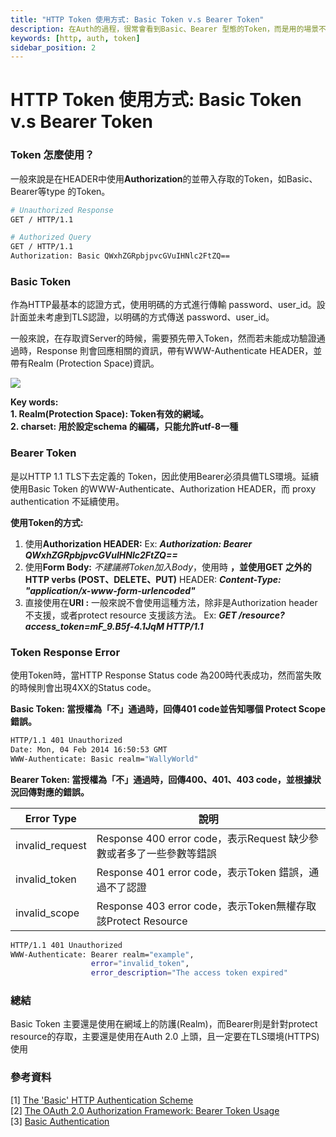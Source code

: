 ```yaml
---
title: "HTTP Token 使用方式: Basic Token v.s Bearer Token"
description: 在Auth的過程，很常會看到Basic、Bearer 型態的Token，而是用的場景不太一樣。Basic 用在存取一個網站、網域的時候，Bearer則是用於存取Protect Resource 的時候。
keywords: [http, auth, token]
sidebar_position: 2
---
```


# HTTP Token 使用方式: Basic Token v.s Bearer Token

### Token 怎麼使用？

一般來說是在HEADER中使用**Authorization**的並帶入存取的Token，如Basic、Bearer等type 的Token。

```bash
# Unauthorized Response
GET / HTTP/1.1 

# Authorized Query
GET / HTTP/1.1 
Authorization: Basic QWxhZGRpbjpvcGVuIHNlc2FtZQ==
```

### Basic Token

作為HTTP最基本的認證方式，使用明碼的方式進行傳輸 password、user\_id。設計面並未考慮到TLS認證，以明碼的方式傳送 password、user\_id。

一般來說，在存取資Server的時候，需要預先帶入Token，然而若未能成功驗證通過時，Response 則會回應相關的資訊，帶有WWW-Authenticate HEADER，並帶有Realm (Protection Space)資訊。

![](https://i.imgur.com/9BnSolG.png)

**Key words:**\
**1. Realm(Protection Space): Token有效的網域。**\
**2. charset: 用於設定schema 的編碼，只能允許utf-8一種**

### Bearer Token

是以HTTP 1.1 TLS下去定義的 Token，因此使用Bearer必須具備TLS環境。延續使用Basic Token 的WWW-Authenticate、Authorization HEADER，而 proxy authentication 不延續使用。

**使用Token的方式:**
1. 使用**Authorization HEADER:** 
&#x20;   Ex: _**Authorization: Bearer QWxhZGRpbjpvcGVuIHNlc2FtZQ==**_
2. 使用**Form Body:** 
&#x20;  _不建議將Token加入Body_，使用時 **，**並使用**GET 之外的 HTTP verbs (POST、DELETE、PUT)**
&#x20;   HEADER: _**Content-Type: "application/x-www-form-urlencoded"**_
3. 直接使用在**URI :**
&#x20;   一般來說不會使用這種方法，除非是Authorization header不支援，或者protect resource 支援該方法。
&#x20;   Ex: _**GET /resource?access\_token=mF\_9.B5f-4.1JqM HTTP/1.1**_
&#x20;  &#x20;

### **Token Response Error**

使用Token時，當HTTP Response Status code 為200時代表成功，然而當失敗的時候則會出現4XX的Status code。

**Basic Token: 當授權為「不」通過時，回傳401 code並告知哪個 Protect Scope 錯誤。**

```bash
HTTP/1.1 401 Unauthorized
Date: Mon, 04 Feb 2014 16:50:53 GMT
WWW-Authenticate: Basic realm="WallyWorld"
```

**Bearer Token: 當授權為「不」通過時，回傳400、401、403 code，並根據狀況回傳對應的錯誤。**

| **Error Type**   | 說明                                                   |
| ---------------- | ---------------------------------------------------- |
| invalid\_request | Response 400 error code，表示Request 缺少參數或者多了一些參數等錯誤    |
| invalid\_token   | Response 401 error code，表示Token 錯誤，通過不了認證            |
| invalid\_scope   | Response 403 error code，表示Token無權存取該Protect Resource |

```bash
HTTP/1.1 401 Unauthorized
WWW-Authenticate: Bearer realm="example",
                  error="invalid_token",
                  error_description="The access token expired"
```


### **總結**

Basic Token 主要還是使用在網域上的防護(Realm)，而Bearer則是針對protect resource的存取，主要還是使用在Auth 2.0 上頭，且一定要在TLS環境(HTTPS)使用

### **參考資料**
[1] [The 'Basic' HTTP Authentication Scheme](https://tools.ietf.org/html/rfc7617)<br/>
[2] [The OAuth 2.0 Authorization Framework: Bearer Token Usage](https://tools.ietf.org/html/rfc6750)<br/>
[3] [Basic Authentication](https://developer.mozilla.org/en-US/docs/Web/HTTP/Authentication)

